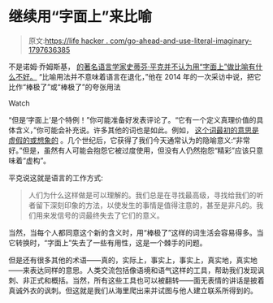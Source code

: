 # 继续用“字面上”来比喻

> 原文:[https://life hacker . com/go-ahead-and-use-literal-imaginary-1797636385](https://lifehacker.com/go-ahead-and-use-literally-figuratively-1797636385)

不是诺姆·乔姆斯基， [的著名语言学家史蒂芬·平克并不认为用“字面上”做比喻有什么不好。](https://www.theatlantic.com/entertainment/archive/2014/12/steven-pinker-interview/384092/) “比喻用法并不意味着语言在退化，”他在 2014 年的一次采访中说，把它比作“棒极了”或“棒极了”的夸张用法

Watch

“但是‘字面上’是个特例！”你可能准备好发表评论了。“它有一个定义真理价值的具体含义，”你可能会补充说。许多其他的词也是如此。例如， [这个词最初的意思是虚假的或想象的](http://www.wordorigins.org/index.php/more/1930/) 。几个世纪后，它获得了我们今天通常认为的隐喻意义:“非常好。”但是，虽然有人可能会抱怨它被过度使用，但没有人仍然抱怨“精彩”应该只意味着“虚构”。

平克说这就是语言的工作方式:

> 人们为什么这样做是可以理解的。我们总是在寻找最高级，寻找给我们的听者留下深刻印象的方法，以使发生的事情是值得注意的，甚至是非凡的。我们用来发信号的词最终失去了它们的意义。

当然，当每个人都同意这个新的含义时，用“棒极了”这样的词生活会容易得多。当它转换时，“字面上”失去了一些有用性，这是一个棘手的问题。

但是还有很多其他的术语——真的，实际上，事实上，事实上，真实地，真实地——来表达同样的意思。人类交流包括像语境和语气这样的工具，帮助我们发现讽刺、非正式和概括。当然，所有这些工具也可以被翻转——面无表情的讲话是披着真诚外衣的讽刺。但这就是我们从海里爬出来并试图与他人建立联系所得到的。